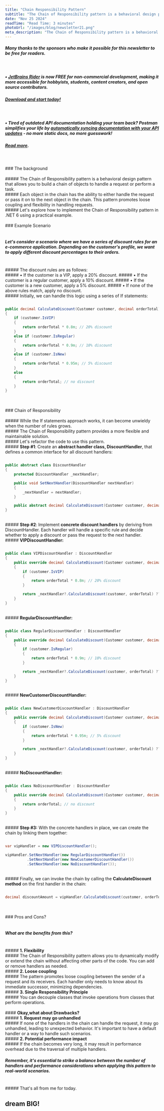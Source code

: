 ```yaml
---
title: "Chain Responsibility Pattern"
subtitle: "The Chain of Responsibility pattern is a behavioral design pattern that allows you to build a chain of objects to handle a request or perform a task."
date: "Nov 25 2024"
readTime: "Read Time: 3 minutes"
photoUrl: "/images/blog/newsletter21.png"
meta_description: "The Chain of Responsibility pattern is a behavioral design pattern that allows you to build a chain of objects to handle a request or perform a task."
---
```


##### **Many thanks to the sponsors who make it possible for this newsletter to be free for readers.**
&nbsp;  
##### • [JetBrains Rider](https://www.jetbrains.com/rider/?utm_campaign=rider_free&utm_content=site&utm_medium=cpc&utm_source=thecodeman_newsletter) is **now FREE for non-commercial development**, making it more accessible for hobbyists, students, content creators, and open source contributors.

##### [Download and start today!](https://www.jetbrains.com/rider/?utm_campaign=rider_free&utm_content=site&utm_medium=cpc&utm_source=thecodeman_newsletter)
&nbsp;  
##### • Tired of outdated API documentation holding your team back? Postman simplifies your life by [automatically syncing documentation with your API updates](https://community.postman.com/t/the-postman-drop-november-edition/71372?utm_source=influencer&utm_medium=Social&utm_campaign=nov24_global_growth_pmdropnl&utm_term=Stefan_Djokic) - no more static docs, no more guesswork!
##### [Read more](https://community.postman.com/t/the-postman-drop-november-edition/71372?utm_source=influencer&utm_medium=Social&utm_campaign=nov24_global_growth_pmdropnl&utm_term=Stefan_Djokic).

<!--START-->

<br>
<br>
### The background
<br>
<br>
##### The Chain of Responsibility pattern is a behavioral design pattern that allows you to build a chain of objects to handle a request or perform a task.
<br>
##### Each object in the chain has the ability to either handle the request or pass it on to the next object in the chain. This pattern promotes loose coupling and flexibility in handling requests.
<br>
##### Let's explore how to implement the Chain of Responsibility pattern in .NET 6 using a practical example.

<br>
<br>
### Example Scenario
<br>
<br>

##### Let's consider a scenario where we have a series of discount rules for an e-commerce application. Depending on the customer's profile, we want to apply different discount percentages to their orders.
<br>
##### The discount rules are as follows:
<br>
##### • If the customer is a VIP, apply a 20% discount.
##### • If the customer is a regular customer, apply a 10% discount.
##### • If the customer is a new customer, apply a 5% discount.
##### • If none of the above rules match, apply no discount.
<br>
##### Initially, we can handle this logic using a series of If statements:

```csharp

public decimal CalculateDiscount(Customer customer, decimal orderTotal)
{
    if (customer.IsVIP)
    {
        return orderTotal * 0.8m; // 20% discount
    }
    else if (customer.IsRegular)
    {
        return orderTotal * 0.9m; // 10% discount
    }
    else if (customer.IsNew)
    {
        return orderTotal * 0.95m; // 5% discount
    }
    else
    {
        return orderTotal; // no discount
    }
}

```

<br>
<br>
### Chain of Responsibility
<br>
<br>
##### While the If statements approach works, it can become unwieldy when the number of rules grows.
<br>
##### The Chain of Responsibility pattern provides a more flexible and maintainable solution.
<br>
##### Let's refactor the code to use this pattern.
<br>
#####  <b> Step #1</b>: Create an <b>abstract handler class, DiscountHandler</b>, that defines a common interface for all discount handlers:

```csharp

public abstract class DiscountHandler
{
    protected DiscountHandler _nextHandler;

    public void SetNextHandler(DiscountHandler nextHandler)
    {
        _nextHandler = nextHandler;
    }

    public abstract decimal CalculateDiscount(Customer customer, decimal orderTotal);
}

```

<br>
##### <b>Step #2</b>: Implement <b>concrete discount handlers</b> by deriving from DiscountHandler. Each handler will handle a specific rule and decide whether to apply a discount or pass the request to the next handler.
<br>
##### <b>VIPDiscountHandler:</b>

```csharp

public class VIPDiscountHandler : DiscountHandler
{
    public override decimal CalculateDiscount(Customer customer, decimal orderTotal)
    {
        if (customer.IsVIP)
        {
            return orderTotal * 0.8m; // 20% discount
        }

        return _nextHandler?.CalculateDiscount(customer, orderTotal) ?? orderTotal;
    }
}

```

<br>
##### <b>RegularDiscountHandler:</b>

```csharp

public class RegularDiscountHandler : DiscountHandler
{
    public override decimal CalculateDiscount(Customer customer, decimal orderTotal)
    {
        if (customer.IsRegular)
        {
            return orderTotal * 0.9m; // 10% discount
        }

        return _nextHandler?.CalculateDiscount(customer, orderTotal) ?? orderTotal;
    }
}

```

<br>
##### <b>NewCustomerDiscountHandler:</b>

```csharp

public class NewCustomerDiscountHandler : DiscountHandler
{
    public override decimal CalculateDiscount(Customer customer, decimal orderTotal)
    {
        if (customer.IsNew)
        {
            return orderTotal * 0.95m; // 5% discount
        }

        return _nextHandler?.CalculateDiscount(customer, orderTotal) ?? orderTotal;
    }
}

```

<br>
##### <b>NoDiscountHandler:</b>

```csharp

public class NoDiscountHandler : DiscountHandler
{
    public override decimal CalculateDiscount(Customer customer, decimal orderTotal)
    {
        return orderTotal; // no discount
    }
}

```

<br>
##### <b>Step #3:</b> With the concrete handlers in place, we can create the chain by linking them together:

```csharp

var vipHandler = new VIPDiscountHandler();

vipHandler.SetNextHandler(new RegularDiscountHandler())
          .SetNextHandler(new NewCustomerDiscountHandler())
          .SetNextHandler(new NoDiscountHandler());

```

<br>
##### Finally, we can invoke the chain by calling the <b>CalculateDiscount method</b> on the first handler in the chain:

```csharp

decimal discountAmount = vipHandler.CalculateDiscount(customer, orderTotal);
```

<br>
<br>
### Pros and Cons? 
<br>
<br>

##### What are the benefits from this?
<br>
##### <b>1. Flexibility</b>
<br>
##### The Chain of Responsibility pattern allows you to dynamically modify or extend the chain without affecting other parts of the code. You can add or remove handlers as needed.

<br>
##### <b>2. Loose coupling</b>
<br>
##### The pattern promotes loose coupling between the sender of a request and its receivers. Each handler only needs to know about its immediate successor, minimizing dependencies.

<br>
##### <b>3. Single Responsibility Principle</b>
<br>
##### You can decouple classes that invoke operations from classes that perform operations.
<br>
<br>
####  <b>Okay,what about Drawbacks?</b>

<br>
##### <b>1. Request may go unhandled</b>
<br>
##### If none of the handlers in the chain can handle the request, it may go unhandled, leading to unexpected behavior. It's important to have a default handler or a way to handle such scenarios.

<br>
##### <b>2. Potential performance impact</b>
<br>
##### If the chain becomes very long, it may result in performance overhead due to the traversal of multiple handlers.
<br>

##### Remember, it's essential to strike a balance between the number of handlers and performance considerations when applying this pattern to real-world scenarios.

<br>
##### That's all from me for today.
<br>

<!--END-->

## <b > dream BIG! </b>